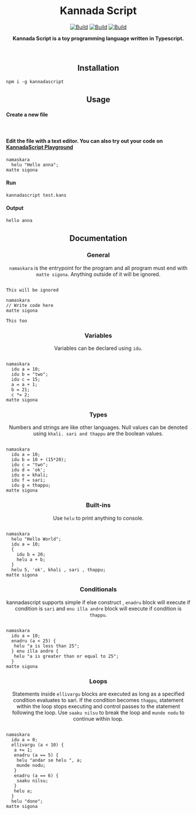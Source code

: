 <h1 align="center">Kannada Script</h1>
<p align="center">
<a href="https://github.com/harshendram/KannadaScript.ks/actions/workflows/node.js.yml/badge.svg"><img alt="Build" src="https://github.com/harshendram/KannadaScript.ks/actions/workflows/node.js.yml/badge.svg"/></a>
<a href="https://kannadascript.js.org/"><img alt="Build" src="https://img.shields.io/badge/website-kannadascript.js.org-orange"/></a>
<a href="https://www.npmjs.com/package/kannadascript"><img alt="Build" src="https://img.shields.io/badge/npm-kannadascript-orange"/></a>

</p>
<p align="center">
  <b>Kannada Script is a toy programming language written in Typescript.</b>
</p>
<br>

<h2 align="center">Installation</h2>

```
npm i -g kannadascript
```

<h2 align="center">Usage</h2>

<h4 align="left">Create a new file</h4><br/>

<h4 align="left">Edit the file with a text editor.
You can also try out your code on <a href="https://kannadascript.js.org/#playground">KannadaScript Playground</a></h4>

```
namaskara
  helu "Hello anna";
matte sigona

```

<h4 align="left">Run</h4>

```
kannadascript test.kans
```

<h4 align="left">Output</h4>

```
hello anna
```

<h2 align="center">Documentation</h2>

<h3 align="center">General</h3>
<p align="center"><code>namaskara</code> is the entrypoint for the program and all program must end with <code>matte sigona</code>. Anything outside of it will be ignored.</p>

```

This will be ignored

namaskara
// Write code here
matte sigona

This too
```

<h3 align="center">Variables</h3>
<p align="center">Variables can be declared using <code>idu</code>.</p>

```

namaskara
  idu a = 10;
  idu b = "two";
  idu c = 15;
  a = a + 1;
  b = 21;
  c *= 2;
matte sigona
```

<h3 align="center">Types</h3>
<p align="center">Numbers and strings are like other languages. Null values can be denoted using <code>khali. sari and thappu</code> are the boolean values.</p>

```

namaskara
  idu a = 10;
  idu b = 10 + (15*20);
  idu c = "two";
  idu d = 'ok';
  idu e = khali;
  idu f = sari;
  idu g = thappu;
matte sigona
```

<h3 align="center">Built-ins</h3>
<p align="center">Use <code>helu</code> to print anything to console.</p>

```

namaskara
  helu "Hello World";
  idu a = 10;
  {
    idu b = 20;
    helu a + b;
  }
  helu 5, 'ok', khali , sari , thappu;
matte sigona
```

<h3 align="center">Conditionals</h3>
<p align="center">kannadascript supports simple if else construct , <code>enadru</code> block will execute if condition is <code>sari</code> and <code>enu illa andre</code> block will execute if condition is <code>thappu</code>.</p>

```

namaskara
  idu a = 10;
  enadru (a < 25) {
   helu "a is less than 25";
  } enu illa andre {
   helu "a is greater than or equal to 25";
  }
matte sigona
```

<h3 align="center">Loops</h3>
<p align="center">Statements inside <code>ellivargu</code> blocks are executed as long as a specified condition evaluates to sari. If the condition becomes <code>thappu</code>, statement within the loop stops executing and control passes to the statement following the loop. Use <code>saaku nilsu</code> to break the loop and <code className="language-cpp">munde nodu</code> to continue within loop.</p>

```

namaskara
  idu a = 0;
  ellivargu (a < 10) {
   a += 1;
   enadru (a == 5) {
    helu "andar se helu ", a;
    munde nodu;
   }
   enadru (a == 6) {
    saaku nilsu;
   }
   helu a;
  }
  helu "done";
matte sigona
```
